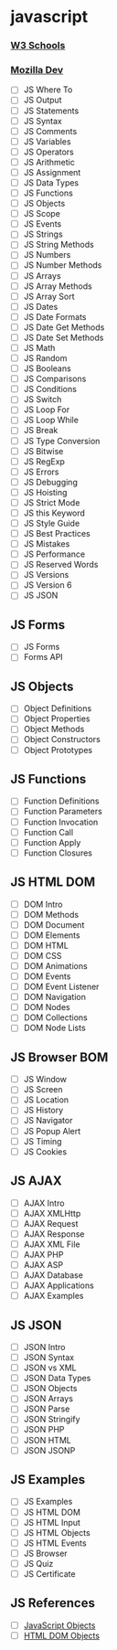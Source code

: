 # javascript
### [W3 Schools](https://www.w3schools.com/js/default.asp)
### [Mozilla Dev](https://developer.mozilla.org/en-US/docs/Glossary/JavaScript)

-[ ] JS Where To
-[ ] JS Output
-[ ] JS Statements
-[ ] JS Syntax
-[ ] JS Comments
-[ ] JS Variables
-[ ] JS Operators
-[ ] JS Arithmetic
-[ ] JS Assignment
-[ ] JS Data Types
-[ ] JS Functions
-[ ] JS Objects
-[ ] JS Scope
-[ ] JS Events
-[ ] JS Strings
-[ ] JS String Methods
-[ ] JS Numbers
-[ ] JS Number Methods
-[ ] JS Arrays
-[ ] JS Array Methods
-[ ] JS Array Sort
-[ ] JS Dates
-[ ] JS Date Formats
-[ ] JS Date Get Methods
-[ ] JS Date Set Methods
-[ ] JS Math
-[ ] JS Random
-[ ] JS Booleans
-[ ] JS Comparisons
-[ ] JS Conditions
-[ ] JS Switch
-[ ] JS Loop For
-[ ] JS Loop While
-[ ] JS Break
-[ ] JS Type Conversion
-[ ] JS Bitwise
-[ ] JS RegExp
-[ ] JS Errors
-[ ] JS Debugging
-[ ] JS Hoisting
-[ ] JS Strict Mode
-[ ] JS this Keyword
-[ ] JS Style Guide
-[ ] JS Best Practices
-[ ] JS Mistakes
-[ ] JS Performance
-[ ] JS Reserved Words
-[ ] JS Versions
-[ ] JS Version 6
-[ ] JS JSON

## JS Forms
-[ ] JS Forms
-[ ] Forms API

## JS Objects
-[ ] Object Definitions
-[ ] Object Properties
-[ ] Object Methods
-[ ] Object Constructors
-[ ] Object Prototypes

## JS Functions
-[ ] Function Definitions
-[ ] Function Parameters
-[ ] Function Invocation
-[ ] Function Call
-[ ] Function Apply
-[ ] Function Closures

## JS HTML DOM
-[ ] DOM Intro
-[ ] DOM Methods
-[ ] DOM Document
-[ ] DOM Elements
-[ ] DOM HTML
-[ ] DOM CSS
-[ ] DOM Animations
-[ ] DOM Events
-[ ] DOM Event Listener
-[ ] DOM Navigation
-[ ] DOM Nodes
-[ ] DOM Collections
-[ ] DOM Node Lists

## JS Browser BOM
-[ ] JS Window
-[ ] JS Screen
-[ ] JS Location
-[ ] JS History
-[ ] JS Navigator
-[ ] JS Popup Alert
-[ ] JS Timing
-[ ] JS Cookies

## JS AJAX
-[ ] AJAX Intro
-[ ] AJAX XMLHttp
-[ ] AJAX Request
-[ ] AJAX Response
-[ ] AJAX XML File
-[ ] AJAX PHP
-[ ] AJAX ASP
-[ ] AJAX Database
-[ ] AJAX Applications
-[ ] AJAX Examples

## JS JSON
-[ ] JSON Intro
-[ ] JSON Syntax
-[ ] JSON vs XML
-[ ] JSON Data Types
-[ ] JSON Objects
-[ ] JSON Arrays
-[ ] JSON Parse
-[ ] JSON Stringify
-[ ] JSON PHP
-[ ] JSON HTML
-[ ] JSON JSONP

## JS Examples
-[ ] JS Examples
-[ ] JS HTML DOM
-[ ] JS HTML Input
-[ ] JS HTML Objects
-[ ] JS HTML Events
-[ ] JS Browser
-[ ] JS Quiz
-[ ] JS Certificate

## JS References
-[ ] [JavaScript Objects](https://www.w3schools.com/jsref/default.asp)
-[ ] [HTML DOM Objects](https://www.w3schools.com/jsref/default.asp)

